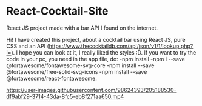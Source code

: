 # React-Cocktail-Site
React JS project made with a bar API I found on the internet.

Hi! I have created this project, about a cocktail bar using React JS, pure CSS and an API (https://www.thecocktaildb.com/api/json/v1/1/lookup.php?i=). 
I hope you can look at it, I really liked the styles :D. If you want to try the code in your pc, you need in the app file, do: 
-npm install 
-npm i --save @fortawesome/fontawesome-svg-core 
-npm install --save @fortawesome/free-solid-svg-icons 
-npm install --save @fortawesome/react-fontawesome.

https://user-images.githubusercontent.com/98624393/205188530-df9abf29-3714-43da-8fc5-eb8f271aa650.mp4

